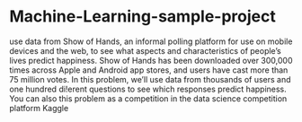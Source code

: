 # Machine-Learning-sample-project
use data from Show of Hands, an informal polling platform for use on mobile devices and the web, to see what aspects and characteristics of people’s lives predict happiness. Show of Hands has been downloaded over 300,000 times across Apple and Android app stores, and users have cast more than 75 million votes. In this problem, we’ll use data from thousands of users and one hundred di!erent questions to see which responses predict happiness. You can also this problem as a competition in the data science competition platform Kaggle

